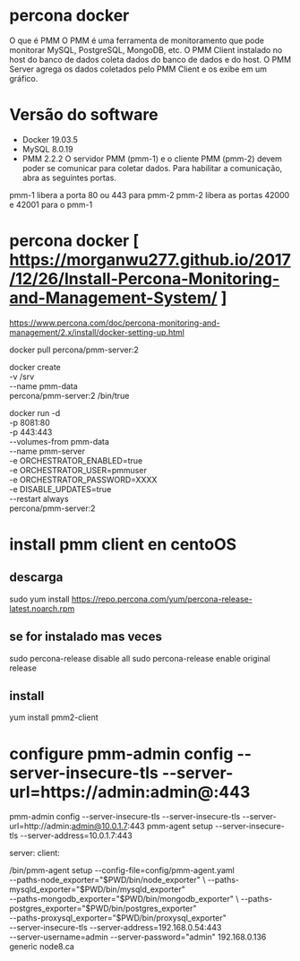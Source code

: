 # percona docker
O que é PMM
O PMM é uma ferramenta de monitoramento que pode monitorar MySQL, PostgreSQL, MongoDB, etc.
O PMM Client instalado no host do banco de dados coleta dados do banco de dados e do host.
O PMM Server agrega os dados coletados pelo PMM Client e os exibe em um gráfico.

# Versão do software
- Docker 19.03.5
- MySQL 8.0.19
- PMM 2.2.2
O servidor PMM (pmm-1) e o cliente PMM (pmm-2) devem poder se comunicar para coletar dados.
Para habilitar a comunicação, abra as seguintes portas.

pmm-1 libera a porta 80 ou 443 para pmm-2
pmm-2 libera as portas 42000 e 42001 para o pmm-1

# percona docker [ https://morganwu277.github.io/2017/12/26/Install-Percona-Monitoring-and-Management-System/ ]

https://www.percona.com/doc/percona-monitoring-and-management/2.x/install/docker-setting-up.html

docker pull percona/pmm-server:2

docker create \
   -v /srv \
   --name pmm-data \
   percona/pmm-server:2 /bin/true

docker run -d \
  -p 8081:80 \
  -p 443:443 \
  --volumes-from pmm-data \
  --name pmm-server \
  -e ORCHESTRATOR_ENABLED=true \
  -e ORCHESTRATOR_USER=pmmuser  \
  -e ORCHESTRATOR_PASSWORD=XXXX \
  -e DISABLE_UPDATES=true \
  --restart always \
  percona/pmm-server:2

# install pmm client en centoOS

## descarga

sudo yum install https://repo.percona.com/yum/percona-release-latest.noarch.rpm

## se for instalado mas veces

sudo percona-release disable all
sudo percona-release enable original release

## install
yum install pmm2-client

# configure pmm-admin config --server-insecure-tls --server-url=https://admin:admin@<IP Address>:443

pmm-admin config --server-insecure-tls --server-insecure-tls --server-url=http://admin:admin@10.0.1.7:443
pmm-agent setup --server-insecure-tls --server-address=10.0.1.7:443

server:
client:

/bin/pmm-agent setup --config-file=config/pmm-agent.yaml \
--paths-node_exporter="$PWD/bin/node_exporter" \
--paths-mysqld_exporter="$PWD/bin/mysqld_exporter" \
--paths-mongodb_exporter="$PWD/bin/mongodb_exporter" \
--paths-postgres_exporter="$PWD/bin/postgres_exporter" \
--paths-proxysql_exporter="$PWD/bin/proxysql_exporter" \
--server-insecure-tls --server-address=192.168.0.54:443 \
--server-username=admin  --server-password="admin" 192.168.0.136 generic node8.ca


